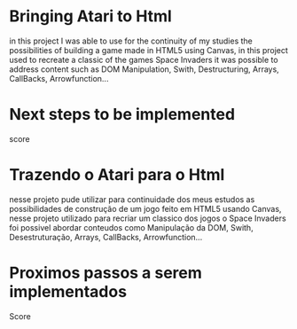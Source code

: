 # Bringing Atari to Html

in this project I was able to use for the continuity of my studies the possibilities of building a game
made in HTML5 using Canvas, in this project used to recreate a classic of the games Space Invaders
it was possible to address content such as DOM Manipulation, Swith, Destructuring, Arrays, CallBacks, Arrowfunction...

# Next steps to be implemented
score
# Trazendo o Atari para o Html

nesse projeto pude utilizar para continuidade dos meus estudos as possibilidades de construção de um jogo
feito em HTML5 usando Canvas, nesse projeto utilizado para recriar um classico dos jogos o Space Invaders
foi possivel abordar conteudos como Manipulação da DOM, Swith, Desestruturação, Arrays, CallBacks, Arrowfunction...

# Proximos passos a serem implementados
Score
